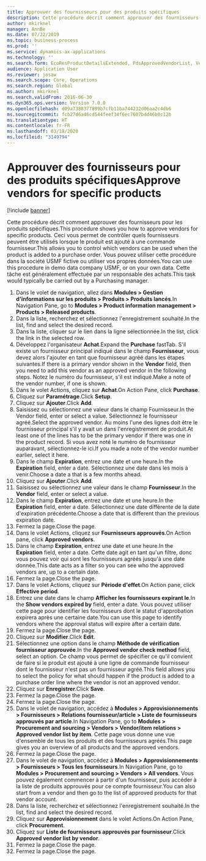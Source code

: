 ```yaml
---
title: Approuver des fournisseurs pour des produits spécifiques
description: Cette procédure décrit comment approuver des fournisseurs pour les produits spécifiques.
author: mkirknel
manager: AnnBe
ms.date: 07/22/2019
ms.topic: business-process
ms.prod: ''
ms.service: dynamics-ax-applications
ms.technology: ''
ms.search.form: EcoResProductDetailsExtended, PdsApprovedVendorList, VendTable
audience: Application User
ms.reviewer: josaw
ms.search.scope: Core, Operations
ms.search.region: Global
ms.author: mkirknel
ms.search.validFrom: 2016-06-30
ms.dyn365.ops.version: Version 7.0.0
ms.openlocfilehash: d09a7388377899b7cfb11ba744232d06aa2c4db6
ms.sourcegitcommit: fcb27d6a46cd544feef34f6ec7607bdd46b0c12b
ms.translationtype: HT
ms.contentlocale: fr-FR
ms.lasthandoff: 03/18/2020
ms.locfileid: "3149794"
---
```

# <a name="approve-vendors-for-specific-products"></a><span data-ttu-id="e3e90-103">Approuver des fournisseurs pour des produits spécifiques</span><span class="sxs-lookup"><span data-stu-id="e3e90-103">Approve vendors for specific products</span></span>

[!include [banner](../../includes/banner.md)]

<span data-ttu-id="e3e90-104">Cette procédure décrit comment approuver des fournisseurs pour les produits spécifiques.</span><span class="sxs-lookup"><span data-stu-id="e3e90-104">This procedure shows you how to approve vendors for specific products.</span></span> <span data-ttu-id="e3e90-105">Ceci vous permet de contrôler quels fournisseurs peuvent être utilisés lorsque le produit est ajouté à une commande fournisseur.</span><span class="sxs-lookup"><span data-stu-id="e3e90-105">This allows you to control which vendors can be used when the product is added to a purchase order.</span></span> <span data-ttu-id="e3e90-106">Vous pouvez utiliser cette procédure dans la société USMF fictive ou utiliser vos propres données.</span><span class="sxs-lookup"><span data-stu-id="e3e90-106">You can use this procedure in demo data company USMF, or on your own data.</span></span> <span data-ttu-id="e3e90-107">Cette tâche est généralement effectuée par un responsable des achats.</span><span class="sxs-lookup"><span data-stu-id="e3e90-107">This task would typically be carried out by a Purchasing manager.</span></span>

1. <span data-ttu-id="e3e90-108">Dans le volet de navigation, allez dans **Modules > Gestion d'informations sur les produits > Produits > Produits lancés**.</span><span class="sxs-lookup"><span data-stu-id="e3e90-108">In Navigation Pane, go to **Modules > Product information management > Products > Released products**.</span></span>
2. <span data-ttu-id="e3e90-109">Dans la liste, recherchez et sélectionnez l'enregistrement souhaité.</span><span class="sxs-lookup"><span data-stu-id="e3e90-109">In the list, find and select the desired record.</span></span>
3. <span data-ttu-id="e3e90-110">Dans la liste, cliquer sur le lien dans la ligne sélectionnée.</span><span class="sxs-lookup"><span data-stu-id="e3e90-110">In the list, click the link in the selected row.</span></span>
4. <span data-ttu-id="e3e90-111">Développez l'organisateur **Achat**.</span><span class="sxs-lookup"><span data-stu-id="e3e90-111">Expand the **Purchase** fastTab.</span></span> <span data-ttu-id="e3e90-112">S'il existe un fournisseur principal indiqué dans le champ **Fournisseur**, vous devez alors l'ajouter en tant que fournisseur agréé dans les étapes suivantes.</span><span class="sxs-lookup"><span data-stu-id="e3e90-112">If there is a primary vendor shown in the **Vendor** field, then you need to add this vendor as an approved vendor in the following steps.</span></span> <span data-ttu-id="e3e90-113">Notez le numéro du fournisseur, s'il est indiqué.</span><span class="sxs-lookup"><span data-stu-id="e3e90-113">Make a note of the vendor number, if one is shown.</span></span>  
5. <span data-ttu-id="e3e90-114">Dans le volet Actions, cliquez sur **Achat**.</span><span class="sxs-lookup"><span data-stu-id="e3e90-114">On Action Pane, click **Purchase**.</span></span>
6. <span data-ttu-id="e3e90-115">Cliquez sur **Paramétrage**.</span><span class="sxs-lookup"><span data-stu-id="e3e90-115">Click **Setup**.</span></span>
7. <span data-ttu-id="e3e90-116">Cliquez sur **Ajouter**.</span><span class="sxs-lookup"><span data-stu-id="e3e90-116">Click **Add**.</span></span>
8. <span data-ttu-id="e3e90-117">Saisissez ou sélectionnez une valeur dans le champ Fournisseur.</span><span class="sxs-lookup"><span data-stu-id="e3e90-117">In the Vendor field, enter or select a value.</span></span> <span data-ttu-id="e3e90-118">Sélectionnez le fournisseur agréé.</span><span class="sxs-lookup"><span data-stu-id="e3e90-118">Select the approved vendor.</span></span> <span data-ttu-id="e3e90-119">Au moins l'une des lignes doit être le fournisseur principal s'il y avait un dans l'enregistrement de produit.</span><span class="sxs-lookup"><span data-stu-id="e3e90-119">At least one of the lines has to be the primary vendor if there was one in the product record.</span></span> <span data-ttu-id="e3e90-120">Si vous avez noté le numéro de fournisseur auparavant, sélectionnez-le ici.</span><span class="sxs-lookup"><span data-stu-id="e3e90-120">If you made a note of the vendor number earlier, select it here.</span></span>  
9. <span data-ttu-id="e3e90-121">Dans le champ **Expiration**, entrez une date et une heure.</span><span class="sxs-lookup"><span data-stu-id="e3e90-121">In the **Expiration** field, enter a date.</span></span> <span data-ttu-id="e3e90-122">Sélectionnez une date dans les mois à venir.</span><span class="sxs-lookup"><span data-stu-id="e3e90-122">Choose a date a that is a few months ahead.</span></span>  
10. <span data-ttu-id="e3e90-123">Cliquez sur **Ajouter**.</span><span class="sxs-lookup"><span data-stu-id="e3e90-123">Click **Add**.</span></span>
11. <span data-ttu-id="e3e90-124">Saisissez ou sélectionnez une valeur dans le champ **Fournisseur**.</span><span class="sxs-lookup"><span data-stu-id="e3e90-124">In the **Vendor** field, enter or select a value.</span></span>
12. <span data-ttu-id="e3e90-125">Dans le champ **Expiration**, entrez une date et une heure.</span><span class="sxs-lookup"><span data-stu-id="e3e90-125">In the **Expiration** field, enter a date.</span></span> <span data-ttu-id="e3e90-126">Sélectionnez une date différente de la date d'expiration précédente.</span><span class="sxs-lookup"><span data-stu-id="e3e90-126">Choose a date that is different than the previous expiration date.</span></span>  
13. <span data-ttu-id="e3e90-127">Fermez la page.</span><span class="sxs-lookup"><span data-stu-id="e3e90-127">Close the page.</span></span>
14. <span data-ttu-id="e3e90-128">Dans le volet Actions, cliquez sur **Fournisseurs approuvés**.</span><span class="sxs-lookup"><span data-stu-id="e3e90-128">On Action pane, click **Approved vendors**.</span></span>
15. <span data-ttu-id="e3e90-129">Dans le champ **Expiration**, entrez une date et une heure.</span><span class="sxs-lookup"><span data-stu-id="e3e90-129">In the **Expiration** field, enter a date.</span></span> <span data-ttu-id="e3e90-130">Cette date agit en tant qu'un filtre, donc vous pouvez voir qui sont les fournisseurs agréés jusqu'à une date donnée.</span><span class="sxs-lookup"><span data-stu-id="e3e90-130">This date acts as a filter so you can see who the approved vendors are, up to a certain date.</span></span>  
16. <span data-ttu-id="e3e90-131">Fermez la page.</span><span class="sxs-lookup"><span data-stu-id="e3e90-131">Close the page.</span></span>
17. <span data-ttu-id="e3e90-132">Dans le volet Actions, cliquez sur **Période d'effet**.</span><span class="sxs-lookup"><span data-stu-id="e3e90-132">On Action pane, click **Effective period**.</span></span>
18. <span data-ttu-id="e3e90-133">Entrez une date dans le champ **Afficher les fournisseurs expirant le**.</span><span class="sxs-lookup"><span data-stu-id="e3e90-133">In the **Show vendors expired by** field, enter a date.</span></span> <span data-ttu-id="e3e90-134">Vous pouvez utiliser cette page pour identifier les fournisseurs dont le statut d'approbation expirera après une certaine date.</span><span class="sxs-lookup"><span data-stu-id="e3e90-134">You can use this page to identify vendors where the approval status will expire after a certain date.</span></span>  
19. <span data-ttu-id="e3e90-135">Fermez la page.</span><span class="sxs-lookup"><span data-stu-id="e3e90-135">Close the page.</span></span>
20. <span data-ttu-id="e3e90-136">Cliquez sur **Modifier**.</span><span class="sxs-lookup"><span data-stu-id="e3e90-136">Click **Edit**.</span></span>
21. <span data-ttu-id="e3e90-137">Sélectionnez une option dans le champ **Méthode de vérification fournisseur approuvée**.</span><span class="sxs-lookup"><span data-stu-id="e3e90-137">In the **Approved vendor check method** field, select an option.</span></span> <span data-ttu-id="e3e90-138">Ce champ vous permet de spécifier ce qu'il convient de faire si le produit est ajouté à une ligne de commande fournisseur dont le fournisseur n'est pas un fournisseur agréé.</span><span class="sxs-lookup"><span data-stu-id="e3e90-138">This field allows you to select the policy for what should happen if the product is added to a purchase order line where the vendor is not an approved vendor.</span></span>  
22. <span data-ttu-id="e3e90-139">Cliquez sur **Enregistrer**.</span><span class="sxs-lookup"><span data-stu-id="e3e90-139">Click **Save**.</span></span>
23. <span data-ttu-id="e3e90-140">Fermez la page.</span><span class="sxs-lookup"><span data-stu-id="e3e90-140">Close the page.</span></span>
24. <span data-ttu-id="e3e90-141">Fermez la page.</span><span class="sxs-lookup"><span data-stu-id="e3e90-141">Close the page.</span></span>
25. <span data-ttu-id="e3e90-142">Dans le volet de navigation, accédez à **Modules > Approvisionnements > Fournisseurs > Relations fournisseur/article > Liste de fournisseurs approuvés par article**.</span><span class="sxs-lookup"><span data-stu-id="e3e90-142">In Navigation Pane, go to **Modules > Procurement and sourcing > Vendors > Vendor/item relations > Approved vendor list by item**.</span></span> <span data-ttu-id="e3e90-143">Cette page vous donne une vue d'ensemble de tous les produits et des fournisseurs agréés.</span><span class="sxs-lookup"><span data-stu-id="e3e90-143">This page gives you an overview of all products and the approved vendors.</span></span>  
26. <span data-ttu-id="e3e90-144">Fermez la page.</span><span class="sxs-lookup"><span data-stu-id="e3e90-144">Close the page.</span></span>
27. <span data-ttu-id="e3e90-145">Dans le volet de navigation, accédez à **Modules > Approvisionnements > Fournisseurs > Tous les fournisseurs**.</span><span class="sxs-lookup"><span data-stu-id="e3e90-145">In Navigation Pane, go to **Modules > Procurement and sourcing > Vendors > All vendors**.</span></span> <span data-ttu-id="e3e90-146">Vous pouvez également commencer à partir d'un fournisseur, puis accéder à la liste de produits approuvés pour ce compte fournisseur.</span><span class="sxs-lookup"><span data-stu-id="e3e90-146">You can also start from a vendor and then go to the list of approved products for that vendor account.</span></span>  
28. <span data-ttu-id="e3e90-147">Dans la liste, recherchez et sélectionnez l'enregistrement souhaité.</span><span class="sxs-lookup"><span data-stu-id="e3e90-147">In the list, find and select the desired record.</span></span>
29. <span data-ttu-id="e3e90-148">Cliquez sur **Approvisionnement** dans le volet Actions.</span><span class="sxs-lookup"><span data-stu-id="e3e90-148">On Action Pane, click **Procurement**.</span></span>
30. <span data-ttu-id="e3e90-149">Cliquez sur **Liste de fournisseurs approuvés par fournisseur**.</span><span class="sxs-lookup"><span data-stu-id="e3e90-149">Click **Approved vendor list by vendor**.</span></span>
31. <span data-ttu-id="e3e90-150">Fermez la page.</span><span class="sxs-lookup"><span data-stu-id="e3e90-150">Close the page.</span></span>
32. <span data-ttu-id="e3e90-151">Fermez la page.</span><span class="sxs-lookup"><span data-stu-id="e3e90-151">Close the page.</span></span>

